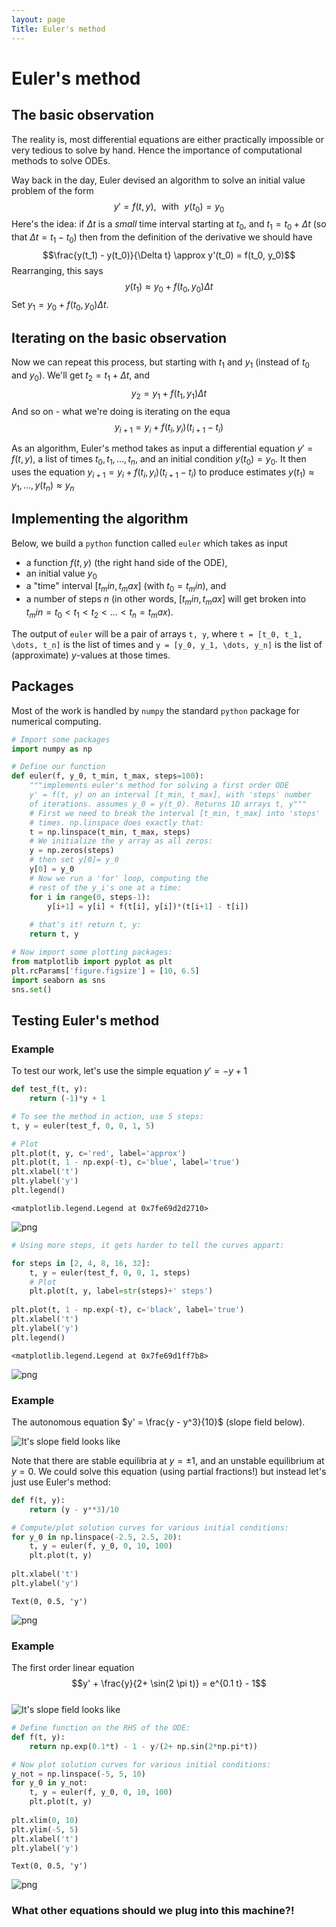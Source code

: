 ```yaml
---
layout: page
Title: Euler's method
---
```

# Euler's method

## The basic observation

The reality is, most differential equations are either practically impossible or very tedious to solve by hand. Hence the importance of computational methods to solve ODEs. 

Way back in the day, Euler devised an algorithm to solve an initial
value problem of the form 
$$y' = f(t, y), \, \, \text{ with } \, \, y(t_0) = y_0$$ 
Here's the idea: if $\Delta t$ is a _small_ time interval starting at
$t_0$, and $t_1 = t_0+\Delta t$ (so that $\Delta t = t_1 - t_0$) then
from the definition of the derivative we should have 
$$\frac{y(t_1) - y(t_0)}{\Delta t} \approx y'(t_0) = f(t_0, y_0)$$ 
Rearranging, this says 
$$y(t_1) \approx y_0 + f(t_0, y_0) \Delta t$$ 
Set $y_1 = y_0 + f(t_0, y_0) \Delta t$.

## Iterating on the basic observation

Now we can repeat this process, but starting with $t_1$ and $y_1$
(instead of $t_0$ and $y_0$). We'll get $t_2 = t_1+ \Delta t$, and 
$$y_2 = y_1 + f(t_1, y_1) \Delta t$$ 
And so on  - what we're doing is iterating on the equa$$y_{i+1} = y_i + f(t_i, y_i) (t_{i+1} - t_i)$$ 

As an algorithm, Euler's method takes as input a differential equation $y' = f(t, y)$, a list of times $t_0, t_1, \dots, t_n$, and an initial condition $y(t_0) = y_0$. It then uses the equation $y_{i+1} = y_i + f(t_i, y_i) (t_{i+1} - t_i)$ to produce estimates $y(t_1) \approx y_1, \dots, y(t_n) \approx y_n$  

## Implementing the algorithm

Below, we build a `python` function called `euler` which takes as input 

- a function $f(t, y)$ (the right hand side of the ODE), 
- an initial value $y_0$
- a "time" interval $[t_min, t_max]$ (with $t_0 = t_min$), and 
- a number of steps $n$ (in other words, $[t_min, t_max]$ will get broken into $t_min = t_0 < t_1 < t_2 < \dots < t_n = t_max$). 

The output of `euler` will be a pair of arrays `t, y`, where `t = [t_0, t_1, \dots, t_n]` is the list of times and `y = [y_0, y_1, \dots, y_n]` is the list of (approximate) $y$-values at those times. 

## Packages

Most of the work is handled by `numpy` the standard `python` package for numerical computing. 


```python
# Import some packages
import numpy as np
```


```python
# Define our function
def euler(f, y_0, t_min, t_max, steps=100):
    """implements euler's method for solving a first order ODE
    y' = f(t, y) on an interval [t_min, t_max], with 'steps' number 
    of iterations. assumes y_0 = y(t_0). Returns 1D arrays t, y"""
    # First we need to break the interval [t_min, t_max] into 'steps'
    # times. np.linspace does exactly that:
    t = np.linspace(t_min, t_max, steps)
    # We initialize the y array as all zeros:
    y = np.zeros(steps)
    # then set y[0]= y_0
    y[0] = y_0
    # Now we run a 'for' loop, computing the 
    # rest of the y_i's one at a time:
    for i in range(0, steps-1):
        y[i+1] = y[i] + f(t[i], y[i])*(t[i+1] - t[i])
        
    # that's it! return t, y:
    return t, y
```


```python
# Now import some plotting packages:
from matplotlib import pyplot as plt
plt.rcParams['figure.figsize'] = [10, 6.5]
import seaborn as sns
sns.set()
```

## Testing Euler's method

### Example

To test our work, let's use the simple equation $y' = - y + 1$


```python
def test_f(t, y):
    return (-1)*y + 1
```


```python
# To see the method in action, use 5 steps:
t, y = euler(test_f, 0, 0, 1, 5)

# Plot
plt.plot(t, y, c='red', label='approx')
plt.plot(t, 1 - np.exp(-t), c='blue', label='true')
plt.xlabel('t')
plt.ylabel('y')
plt.legend()
```




    <matplotlib.legend.Legend at 0x7fe69d2d2710>




![png](./output_10_1.png)



```python
# Using more steps, it gets harder to tell the curves appart:

for steps in [2, 4, 8, 16, 32]:
    t, y = euler(test_f, 0, 0, 1, steps)
    # Plot
    plt.plot(t, y, label=str(steps)+' steps')
    
plt.plot(t, 1 - np.exp(-t), c='black', label='true')    
plt.xlabel('t')
plt.ylabel('y')
plt.legend()
```




    <matplotlib.legend.Legend at 0x7fe69d1ff7b8>




![png](./output_11_1.png)


### Example

The autonomous equation $y' = \frac{y - y^3}{10}$ (slope field below). 

![It's slope field looks like](./aut_slope_field.png)

Note that there are stable equilibria at $y= \pm 1$, and an unstable equilibrium at $y=0$. We could solve this equation (using partial fractions!) but instead let's just use Euler's method:


```python
def f(t, y):
    return (y - y**3)/10
```


```python
# Compute/plot solution curves for various initial conditions:
for y_0 in np.linspace(-2.5, 2.5, 20):
    t, y = euler(f, y_0, 0, 10, 100)
    plt.plot(t, y)
    
plt.xlabel('t')
plt.ylabel('y')
```




    Text(0, 0.5, 'y')




![png](./output_15_1.png)


### Example

The first order linear equation 
$$y' + \frac{y}{2+ \sin(2 \pi t)} = e^{0.1 t} - 1$$  
![It's slope field looks like](./FOL_slope_field.png) 


```python
# Define function on the RHS of the ODE:
def f(t, y):
    return np.exp(0.1*t) - 1 - y/(2+ np.sin(2*np.pi*t))
```


```python
# Now plot solution curves for various initial conditions: 
y_not = np.linspace(-5, 5, 10)
for y_0 in y_not:
    t, y = euler(f, y_0, 0, 10, 100)
    plt.plot(t, y)
    
plt.xlim(0, 10)
plt.ylim(-5, 5)
plt.xlabel('t')
plt.ylabel('y')
```




    Text(0, 0.5, 'y')




![png](./output_18_1.png)


### What other equations should we plug into this machine?!
